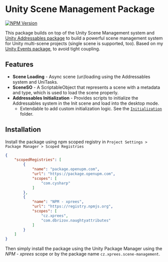 ﻿# Unity Scene Management Package

[![NPM Version](https://img.shields.io/npm/v/cz.xprees.scene-management)](https://www.npmjs.com/package/cz.xprees.scene-management)

This package builds on top of the Unity Scene Management system
and [Unity Addressables package](https://docs.unity3d.com/Packages/com.unity.addressables@2.6/manual/index.html) to build a powerful scene management
system for Unity multi-scene projects (single scene is supported, too). Based on my [Unity Events package](https://github.com/xprees/unity-events), to
avoid tight coupling.

## Features

- **Scene Loading** - Async scene (un)loading using the Addressables system and UniTasks.
- **SceneSO** - A ScriptableObject that represents a scene with a metadata and type, which is used to load the scene properly.
- **Addressables Initialization** - Provides scripts to initialize the Addressables system in the Init scene and load into the desktop mode.
    - Extendable to add custom initialization logic. See the [`Initialization`](Runtime/Initialization) folder.

## Installation

Install the package using npm scoped registry in `Project Settings > Package Manager > Scoped Registries`

```json
{
    "scopedRegistries": [
        {
            "name": "package.openupm.com",
            "url": "https://package.openupm.com",
            "scopes": [
                "com.cysharp"
            ]
        },
        {
            "name": "NPM - xprees",
            "url": "https://registry.npmjs.org",
            "scopes": [
                "cz.xprees",
                "com.dbrizov.naughtyattributes"
            ]
        }
    ]
}
```

Then simply install the package using the Unity Package Manager using the _NPM - xprees_ scope or by the package name `cz.xprees.scene-management`.
